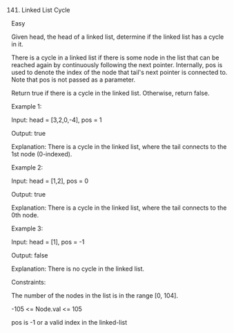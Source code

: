 141. Linked List Cycle

Easy


Given head, the head of a linked list, determine if the linked list has a cycle in it.

There is a cycle in a linked list if there is some node in the list that can be reached again by continuously following the next pointer. Internally, pos is used to denote the index of the node that tail's next pointer is connected to. Note that pos is not passed as a parameter.

Return true if there is a cycle in the linked list. Otherwise, return false.

 

Example 1:


Input: head = [3,2,0,-4], pos = 1

Output: true

Explanation: There is a cycle in the linked list, where the tail connects to the 1st node (0-indexed).

Example 2:


Input: head = [1,2], pos = 0

Output: true

Explanation: There is a cycle in the linked list, where the tail connects to the 0th node.

Example 3:


Input: head = [1], pos = -1

Output: false

Explanation: There is no cycle in the linked list.

 

Constraints:

The number of the nodes in the list is in the range [0, 104].

-105 <= Node.val <= 105

pos is -1 or a valid index in the linked-list

